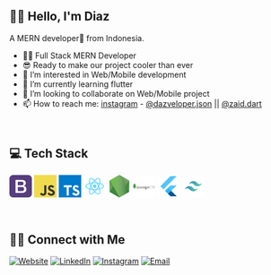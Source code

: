 ## 👋🏼 Hello, I'm Diaz 
A MERN developer🎯 from Indonesia.

- 👨‍💻 Full Stack MERN Developer
- 😎 Ready to make our project cooler than ever
- 👀 I’m interested in Web/Mobile development
- 🌱 I’m currently learning flutter
- 💞️ I’m looking to collaborate on Web/Mobile project
- 📫 How to reach me: [instagram](https://www.instagram.com) - [@dazveloper.json](https://www.instagram.com/dazveloper.json) || [@zaid.dart](https://www.instagram.com/zaid.jsx)  

<br/>

## 💻 Tech Stack

<code><img height="40" src="https://raw.githubusercontent.com/github/explore/80688e429a7d4ef2fca1e82350fe8e3517d3494d/topics/bootstrap/bootstrap.png"></code>
<code><img height="40" src="https://raw.githubusercontent.com/github/explore/80688e429a7d4ef2fca1e82350fe8e3517d3494d/topics/javascript/javascript.png"></code>
<code><img height="40" src="https://raw.githubusercontent.com/github/explore/80688e429a7d4ef2fca1e82350fe8e3517d3494d/topics/typescript/typescript.png"></code>
<code><img height="40" src="https://raw.githubusercontent.com/github/explore/80688e429a7d4ef2fca1e82350fe8e3517d3494d/topics/react/react.png"></code>
<code><img height="40" src="https://raw.githubusercontent.com/github/explore/80688e429a7d4ef2fca1e82350fe8e3517d3494d/topics/nodejs/nodejs.png"></code>
<code><img height="40" src="https://raw.githubusercontent.com/github/explore/80688e429a7d4ef2fca1e82350fe8e3517d3494d/topics/mongodb/mongodb.png"></code>
<code><img height="40" src="https://raw.githubusercontent.com/github/explore/80688e429a7d4ef2fca1e82350fe8e3517d3494d/topics/flutter/flutter.png"></code>
<code><img height="40" src="https://raw.githubusercontent.com/github/explore/80688e429a7d4ef2fca1e82350fe8e3517d3494d/topics/tailwind/tailwind.png"></code>

<br/>

## 🤝🏼 Connect with Me  

<p>
<a href="https://dazveloper.netlify.app/"><img alt="Website" src="https://img.shields.io/badge/Website-dazveloper.netlify.app-blue?style=flat-square&logo=google-chrome"></a>
<a href="https://www.linkedin.com/in/diaz-adriansyah/"><img alt="LinkedIn" src="https://img.shields.io/badge/LinkedIn-Diaz%20Adriansyah-blue?style=flat-square&logo=linkedin"></a>
<a href="https://www.instagram.com/zaid.jsx"><img alt="Instagram" src="https://img.shields.io/badge/Instagram-zaid.jsx-blue?style=flat-square&logo=instagram"></a>
<a href="mailto:diazz.developer@gmail.com"><img alt="Email" src="https://img.shields.io/badge/Email-diazz.developer@gmail.com-blue?style=flat-square&logo=gmail"></a>
</p>
